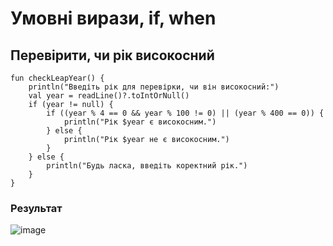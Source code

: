 # Умовні вирази, if, when
## Перевірити, чи рік високосний
```
fun checkLeapYear() {
    println("Введіть рік для перевірки, чи він високосний:")
    val year = readLine()?.toIntOrNull()
    if (year != null) {
        if ((year % 4 == 0 && year % 100 != 0) || (year % 400 == 0)) {
            println("Рік $year є високосним.")
        } else {
            println("Рік $year не є високосним.")
        }
    } else {
        println("Будь ласка, введіть коректний рік.")
    }
}
```
### Результат
![image](https://github.com/user-attachments/assets/0f1349a3-a643-4236-8d34-2cfe17f0820e)
